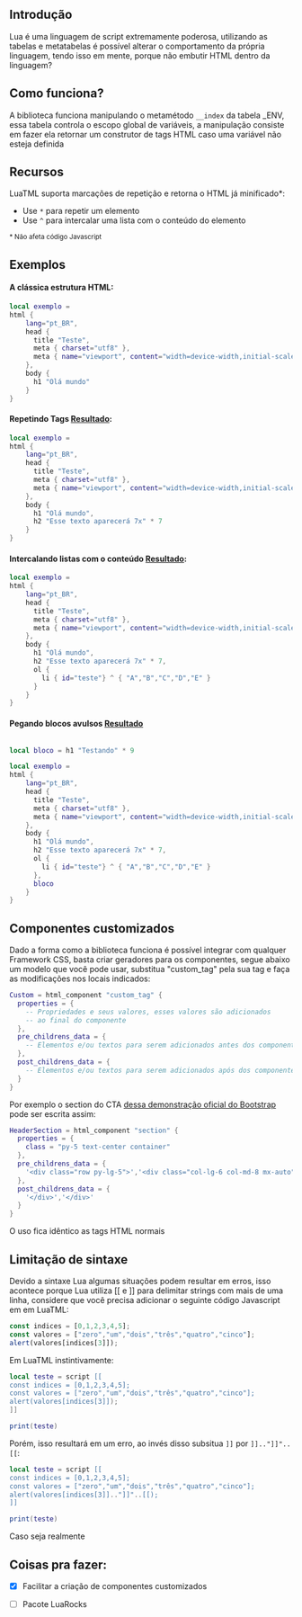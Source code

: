 ## Introdução

Lua é uma linguagem de script extremamente poderosa, utilizando as tabelas e metatabelas é possível alterar o comportamento da própria linguagem, tendo isso em mente, porque não embutir HTML dentro da linguagem?

## Como funciona?

A biblioteca funciona manipulando o metamétodo `__index` da tabela _ENV, essa tabela controla o escopo global de variáveis, a manipulação consiste em fazer ela retornar um construtor de tags HTML caso uma variável não esteja definida

## Recursos

LuaTML suporta marcações de repetição e retorna o HTML já minificado*:

* Use `*` para repetir um elemento
* Use `^` para intercalar uma lista com o conteúdo do elemento

<small>* Não afeta código Javascript</small>

## Exemplos

#### A clássica estrutura HTML:

```lua
local exemplo =
html {
    lang="pt_BR",
    head {
      title "Teste",
      meta { charset="utf8" },
      meta { name="viewport", content="width=device-width,initial-scale=1.0" }
    },
    body {
      h1 "Olá mundo"
    }
}
```

#### Repetindo Tags [Resultado](https://codepen.io/natanael-b/pen/BaOmVyx):

```lua
local exemplo =
html {
    lang="pt_BR",
    head {
      title "Teste",
      meta { charset="utf8" },
      meta { name="viewport", content="width=device-width,initial-scale=1.0" }
    },
    body {
      h1 "Olá mundo",
      h2 "Esse texto aparecerá 7x" * 7
    }
}
```


#### Intercalando listas com o conteúdo [Resultado](https://codepen.io/natanael-b/pen/ExebRVj):

```lua
local exemplo =
html {
    lang="pt_BR",
    head {
      title "Teste",
      meta { charset="utf8" },
      meta { name="viewport", content="width=device-width,initial-scale=1.0" }
    },
    body {
      h1 "Olá mundo",
      h2 "Esse texto aparecerá 7x" * 7,
      ol {
        li { id="teste"} ^ { "A","B","C","D","E" }
      }
    }
}
```

#### Pegando blocos avulsos [Resultado](https://codepen.io/natanael-b/pen/MWqOXaM)

```lua

local bloco = h1 "Testando" * 9

local exemplo =
html {
    lang="pt_BR",
    head {
      title "Teste",
      meta { charset="utf8" },
      meta { name="viewport", content="width=device-width,initial-scale=1.0" }
    },
    body {
      h1 "Olá mundo",
      h2 "Esse texto aparecerá 7x" * 7,
      ol {
        li { id="teste"} ^ { "A","B","C","D","E" }
      },
      bloco
    }
}
```

## Componentes customizados

Dado a forma como a biblioteca funciona é possível integrar com qualquer Framework CSS, basta criar geradores para os componentes, segue abaixo um modelo que você pode usar, substitua "custom_tag" pela sua tag e faça as modificações nos locais indicados:

```lua
Custom = html_component "custom_tag" {
  properties = {
    -- Propriedades e seus valores, esses valores são adicionados
    -- ao final do componente
  },
  pre_childrens_data = {
    -- Elementos e/ou textos para serem adicionados antes dos componentes filhos
  },
  post_childrens_data = {
    -- Elementos e/ou textos para serem adicionados após dos componentes filhos
  }
}
```

Por exemplo o section do CTA [dessa demonstração oficial do Bootstrap](https://getbootstrap.com/docs/5.3/examples/album/) pode ser escrita assim:

```lua
HeaderSection = html_component "section" {
  properties = {
    class = "py-5 text-center container"
  },
  pre_childrens_data = {
    '<div class="row py-lg-5">','<div class="col-lg-6 col-md-8 mx-auto">'
  },
  post_childrens_data = {
    '</div>','</div>'
  }
}
```

O uso fica idêntico as tags HTML normais

## Limitação de sintaxe

Devido a sintaxe Lua algumas situações podem resultar em erros, isso acontece porque Lua utiliza [[ e ]] para delimitar strings com mais de uma linha, considere que você precisa adicionar o seguinte código Javascript em em LuaTML:

```js
const indices = [0,1,2,3,4,5];
const valores = ["zero","um","dois","três","quatro","cinco"];
alert(valores[indices[3]]);
```

Em LuaTML instintivamente:

```lua
local teste = script [[
const indices = [0,1,2,3,4,5];
const valores = ["zero","um","dois","três","quatro","cinco"];
alert(valores[indices[3]]);
]]

print(teste)
```

Porém, isso resultará em um erro, ao invés disso subsitua `]]` por `]].."]]"..[[`:

```lua
local teste = script [[
const indices = [0,1,2,3,4,5];
const valores = ["zero","um","dois","três","quatro","cinco"];
alert(valores[indices[3]].."]]"..[[);
]]

print(teste)
```

Caso seja realmente 

## Coisas pra fazer:

- [x] Facilitar a criação de componentes customizados
- [ ] Pacote LuaRocks

